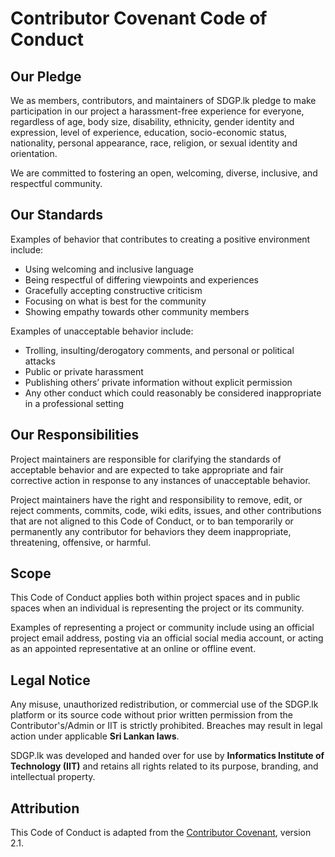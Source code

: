# Contributor Covenant Code of Conduct

## Our Pledge

We as members, contributors, and maintainers of SDGP.lk pledge to make participation in our project a harassment-free experience for everyone, regardless of age, body size, disability, ethnicity, gender identity and expression, level of experience, education, socio-economic status, nationality, personal appearance, race, religion, or sexual identity and orientation.

We are committed to fostering an open, welcoming, diverse, inclusive, and respectful community.

## Our Standards

Examples of behavior that contributes to creating a positive environment include:

- Using welcoming and inclusive language
- Being respectful of differing viewpoints and experiences
- Gracefully accepting constructive criticism
- Focusing on what is best for the community
- Showing empathy towards other community members

Examples of unacceptable behavior include:

- Trolling, insulting/derogatory comments, and personal or political attacks
- Public or private harassment
- Publishing others’ private information without explicit permission
- Any other conduct which could reasonably be considered inappropriate in a professional setting

## Our Responsibilities

Project maintainers are responsible for clarifying the standards of acceptable behavior and are expected to take appropriate and fair corrective action in response to any instances of unacceptable behavior.

Project maintainers have the right and responsibility to remove, edit, or reject comments, commits, code, wiki edits, issues, and other contributions that are not aligned to this Code of Conduct, or to ban temporarily or permanently any contributor for behaviors they deem inappropriate, threatening, offensive, or harmful.

## Scope

This Code of Conduct applies both within project spaces and in public spaces when an individual is representing the project or its community.

Examples of representing a project or community include using an official project email address, posting via an official social media account, or acting as an appointed representative at an online or offline event.


## Legal Notice

Any misuse, unauthorized redistribution, or commercial use of the SDGP.lk platform or its source code without prior written permission from the Contributor's/Admin or IIT is strictly prohibited. Breaches may result in legal action under applicable **Sri Lankan laws**.

SDGP.lk was developed and handed over for use by **Informatics Institute of Technology (IIT)** and retains all rights related to its purpose, branding, and intellectual property.

## Attribution

This Code of Conduct is adapted from the [Contributor Covenant][homepage], version 2.1.

[homepage]: https://www.contributor-covenant.org
